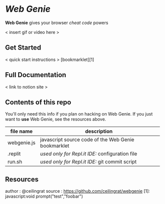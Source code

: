 # *Web Genie* 
**Web Genie** gives your browser *cheat code* powers

< insert gif or video here >

## Get Started
< quick start instructions >
[bookmarklet][1]

## Full Documentation
< link to notion site >

## Contents of this repo
You'll only need this info if you plan on hacking on Web Genie.
If you just want to **use** Web Genie, see the resources above.

| file name | description |
| - | - |
| webgenie.js | javascript source code of the Web Genie bookmarklet |
| .replit | *used only for Repl.it IDE:*  configuration file |
| run.sh | *used only for Repl.it IDE:*  git commit script |

## Resources
author : @ceilingrat
source : https://github.com/ceilingrat/webgenie
[1]: javascript:void prompt("test","foobar")